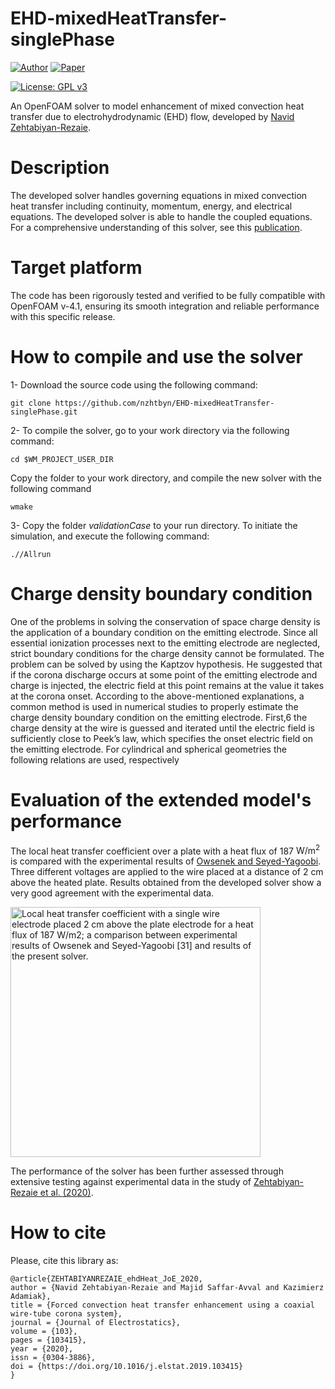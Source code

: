 # EHD-mixedHeatTransfer-singlePhase

[![Author](https://img.shields.io/badge/Author-green.svg)](https://sites.google.com/view/zehtabiyan/home)
[![Paper](https://img.shields.io/badge/Paper-Access-red.svg)](https://doi.org/10.1016/j.elstat.2019.103415)

[![License: GPL v3](https://img.shields.io/badge/License-GPLv3-blue.svg)](https://www.gnu.org/licenses/gpl-3.0) 

An OpenFOAM solver to model enhancement of mixed convection heat transfer due to electrohydrodynamic (EHD) flow, developed by [Navid Zehtabiyan-Rezaie](https://sites.google.com/view/zehtabiyan/home).

# Description
The developed solver handles governing equations in mixed convection heat transfer including continuity, momentum, energy, and electrical equations. The developed solver is able to handle the coupled equations. For a comprehensive understanding of this solver, see this [publication](https://doi.org/10.1016/j.elstat.2019.103415).

# Target platform
The code has been rigorously tested and verified to be fully compatible with OpenFOAM v-4.1, ensuring its smooth integration and reliable performance with this specific release.

# How to compile and use the solver
1- Download the source code using the following command:

  `git clone https://github.com/nzhtbyn/EHD-mixedHeatTransfer-singlePhase.git`

2- To compile the solver, go to your work directory via the following command:
  
`cd $WM_PROJECT_USER_DIR`
       
Copy the folder to your work directory, and compile the new solver with the following command
  
 `wmake`
 
3- Copy the folder _validationCase_ to your run directory. To initiate the simulation, and execute the following command:

`.//Allrun`

# Charge density boundary condition

One of the problems in solving the conservation of space charge density is the application of a boundary condition on the emitting electrode. Since all essential ionization processes next to the emitting electrode are neglected, strict boundary conditions for the charge density cannot be formulated. The problem can be solved by using the Kaptzov hypothesis. He suggested that if the corona discharge occurs at some point of the emitting electrode and charge is injected, the electric field at this point remains at the value it takes at the corona onset. According to the above-mentioned explanations, a common method is
used in numerical studies to properly estimate the charge density boundary condition on the emitting electrode. First,6 the charge density at the wire is guessed and iterated until the electric field is sufficiently close to Peek’s law, which specifies the onset electric field on the emitting electrode. For cylindrical and spherical geometries the following relations are used, respectively

# Evaluation of the extended model's performance
The local heat transfer coefficient over a plate with a heat flux of 187 $\text{W}/\text{m}^2$ is compared with the experimental results of [Owsenek and Seyed-Yagoobi](https://doi.org/10.1115/1.2824148). Three different voltages are applied to the wire placed at a distance of 2 cm above the heated plate. Results obtained from the developed solver show a very good agreement with the experimental data. 

  <img src="https://github.com/nzhtbyn/FiguresForCodes/blob/main/EHD-enhanced-HeatTransfer/ehdHeat_JoS_2020.jpg" width="400" height="400" alt="Local heat transfer coefficient with a single wire electrode placed 2 cm above the plate electrode for a heat flux of 187 W/m2; a comparison between experimental results of Owsenek and Seyed-Yagoobi [31] and results of the present solver.">

The performance of the solver has been further assessed through extensive testing against experimental data in the study of [Zehtabiyan-Rezaie et al. (2020)](https://doi.org/10.1016/j.elstat.2019.103415).

# How to cite
Please, cite this library as:
```
@article{ZEHTABIYANREZAIE_ehdHeat_JoE_2020,
author = {Navid Zehtabiyan-Rezaie and Majid Saffar-Avval and Kazimierz Adamiak},
title = {Forced convection heat transfer enhancement using a coaxial wire-tube corona system},
journal = {Journal of Electrostatics},
volume = {103},
pages = {103415},
year = {2020},
issn = {0304-3886},
doi = {https://doi.org/10.1016/j.elstat.2019.103415}
}
```
